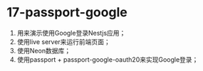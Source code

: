 # 17-passport-google

1. 用来演示使用Google登录Nestjs应用；
2. 使用live server来运行前端页面；
3. 使用Neon数据库；
4. 使用passport + passport-google-oauth20来实现Google登录；
